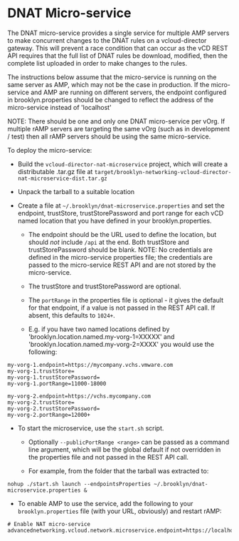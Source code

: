 DNAT Micro-service
===

The DNAT micro-service provides a single service for multiple AMP servers to make
concurrent changes to the DNAT rules on a vcloud-director gateway. This will 
prevent a race condition that can occur as the vCD REST API requires that the full
list of DNAT rules be download, modified, then the complete list uploaded in order
to make changes to the rules.

The instructions below assume that the micro-service is running on the same server 
as AMP, which may not be the case in production. If the micro-service and AMP
are running on different servers, the endpoint configured in brooklyn.properties
should be changed to reflect the address of the micro-service instead of 'localhost'

NOTE: There should be one and only one DNAT micro-service per vOrg. If multiple
rAMP servers are targeting the same vOrg (such as in development / test) then all
rAMP servers should be using the same micro-service.

To deploy the micro-service:

* Build the `vcloud-director-nat-microservice` project, which will create a
distributable .tar.gz file at `target/brooklyn-networking-vcloud-director-nat-microservice-dist.tar.gz`

* Unpack the tarball to a suitable location

* Create a file at `~/.brooklyn/dnat-microservice.properties` and set the endpoint,
trustStore, trustStorePassword and port range for each vCD named location that you have 
defined in your brooklyn.properties. 

  * The endpoint should be the URL used to define the location, but should *not*
    include `/api` at the end. Both trustStore and trustStorePassword should be blank.
    NOTE: No credentials are defined in the micro-service properties file; the
    credentials are passed to the micro-service REST API and are not stored by the
    micro-service.

  * The trustStore and trustStorePassword are optional.
  
  * The `portRange` in the properties file is optional - it gives the default for that
    endpoint, if a value is not passed in the REST API call. If absent, this defaults 
    to `1024+`.

  * E.g. if you have two named locations defined by
    'brooklyn.location.named.my-vorg-1=XXXXX' and 'brooklyn.location.named.my-vorg-2=XXXX'
    you would use the following:

```
my-vorg-1.endpoint=https://mycompany.vchs.vmware.com
my-vorg-1.trustStore=
my-vorg-1.trustStorePassword=
my-vorg-1.portRange=11000-18000

my-vorg-2.endpoint=https://vchs.mycompany.com
my-vorg-2.trustStore=
my-vorg-2.trustStorePassword=
my-vorg-2.portRange=12000+
```

* To start the microservice, use the `start.sh` script.

  * Optionally `--publicPortRange <range>` can be passed as a command line argument,
    which will be the global default if not overridden in the properties file and
    not passed in the REST API call.
 
  * For example, from the folder that the tarball was extracted to:

```
nohup ./start.sh launch --endpointsProperties ~/.brooklyn/dnat-microservice.properties &
```

* To enable AMP to use the service, add the following to your `brooklyn.properties`
  file (with your URL, obviously) and restart rAMP:

```
# Enable NAT micro-service
advancednetworking.vcloud.network.microservice.endpoint=https://localhost:8443
```
